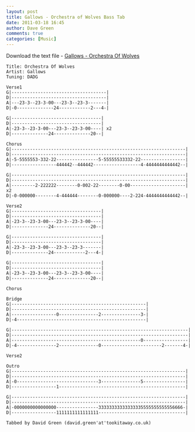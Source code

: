 ```yaml
---
layout: post
title: Gallows - Orchestra of Wolves Bass Tab
date: 2011-03-18 16:45
author: Dave Green
comments: true
categories: [Music]
---
```

Download the text file - [Gallows - Orchestra Of Wolves](http://tookitaway.co.uk/assets/music/tabs/OOW.txt)

    Title: Orchestra Of Wolves
    Artist: Gallows
    Tuning: DADG

    Verse1
    G|------------------------------------|
    D|------------------------------------|
    A|---23-3--23-3-00---23-3--23-3-------|
    D|-0--------------24------------2---4-|

    G|----------------------------------|
    D|----------------------------------|
    A|-23-3--23-3-00---23-3--23-3-00----| x2
    D|--------------24--------------20--|

    Chorus
    G|------------------------------------------------------------------|
    D|------------------------------------------------------------------|
    A|-5-5555553-332-22----------------5-55555533332-22-----------------|
    D|-----------------444442--444442------------------4-4444444444442--|

    G|------------------------------------------------------------------|
    D|------------------------------------------------------------------|
    A|---------2-222222--------0-002-22--------0-00---------------------| x2
    D|-0-000000--------4-444444--------0-000000----2-224-4444444444442--|

    Verse2
    G|----------------------------------|
    D|----------------------------------|
    A|-23-3--23-3-00---23-3--23-3-00----|
    D|--------------24--------------20--|

    G|----------------------------------|
    D|----------------------------------|
    A|-23-3--23-3-00---23-3--23-3-------|
    D|--------------24------------2---4-|

    G|----------------------------------|
    D|----------------------------------|
    A|-23-3--23-3-00---23-3--23-3-00----|
    D|--------------24--------------20--|

    Chorus

    Bridge
    G|---------------------------------------------------|
    D|---------------------------------------------------|
    A|-----------------0---------------2---------------3-|
    D|-4-------------------------------------------------|

    G|-------------------------------------------------------------------|
    D|-------------------------------------------------------------------|
    A|-------------------------------------------------0-----------------|
    D|-4---------------2---------------0-----------------------2-------4-|

    Verse2

    Outro
    G|------------------------------------------------------------------|
    D|------------------------------------------------------------------|
    A|-0-------------------------------3---------------5----------------|
    D|-----------------1------------------------------------------------|

    G|------------------------------------------------------------------|
    D|------------------------------------------------------------------|
    A|-0000000000000000----------------33333333333333335555555555556666-|
    D|-----------------1111111111111111---------------------------------|

    Tabbed by David Green (david.green'at'tookitaway.co.uk)